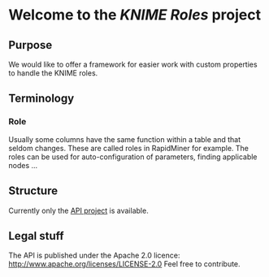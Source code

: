 # Welcome to the *KNIME Roles* project

## Purpose
We would like to offer a framework for easier work with custom properties to handle the KNIME roles.

## Terminology

### Role
Usually some columns have the same function within a table and that seldom changes. These are called roles in RapidMiner for example.
The roles can be used for auto-configuration of parameters, finding applicable nodes ...

## Structure
Currently only the [API project](com.mind_era.knime.roles.api) is available.

## Legal stuff
The API is published under the Apache 2.0 licence: http://www.apache.org/licenses/LICENSE-2.0
Feel free to contribute.
